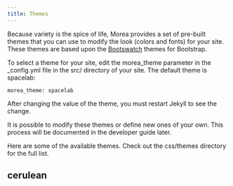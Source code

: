 ```yaml
---
title: Themes
---
```


Because variety is the spice of life, Morea provides a set of pre-built themes that you can use to modify the look (colors and fonts) for your site.  These themes are based upon the [Bootswatch](http://bootswatch.com) themes for Bootstrap.

To select a theme for your site, edit the morea_theme parameter in the _config.yml file in the src/ directory of your site. The default theme is spacelab:

```
morea_theme: spacelab
```

After changing the value of the theme, you must restart Jekyll to see the change.

It is possible to modify these themes or define new ones of your own.  This process will be documented in the developer guide later.

Here are some of the available themes.  Check out the css/themes directory for the full list.

## cerulean